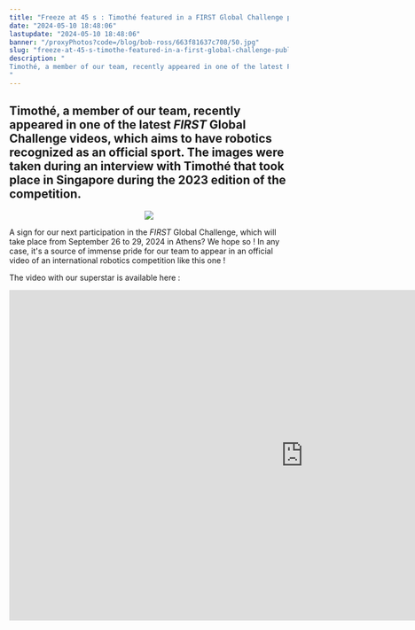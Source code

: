 ```yaml
---
title: "Freeze at 45 s : Timothé featured in a FIRST Global Challenge publication !"
date: "2024-05-10 18:48:06"
lastupdate: "2024-05-10 18:48:06"
banner: "/proxyPhotos?code=/blog/bob-ross/663f81637c708/50.jpg"
slug: "freeze-at-45-s-timothe-featured-in-a-first-global-challenge-publication"
description: " 
Timothé, a member of our team, recently appeared in one of the latest FIRST Global Challenge videos, which aims to have robotics recognized as an official sport. 
"
---
```

## Timothé, a member of our team, recently appeared in one of the latest  <i>FIRST</i> Global Challenge videos, which aims to have robotics recognized as an official sport. The images were taken during an interview with Timothé that took place in Singapore during the 2023 edition of the competition.
 

<center>
<img src="/proxyPhotos?code=/blog/bob-ross/663f81637c708/50.jpg">
</center>

 A sign for our next participation in the <i>FIRST</i> Global Challenge, which will take place from September 26 to 29, 2024 in Athens? We hope so ! 
In any case, it's a source of immense pride for our team to appear in an official video of an international robotics competition like this one !

The video with our superstar is available here : 


<iframe class="youtube-player" width="1060" height="597" src="https://www.youtube.com/embed/Ljup-TK_tZY?version=3&amp;rel=1&amp;showsearch=0&amp;showinfo=1&amp;iv_load_policy=1&amp;fs=1&amp;hl=en-US&amp;autohide=2&amp;wmode=transparent" allowfullscreen="true" style="border:0;" sandbox="allow-scripts allow-same-origin allow-popups allow-presentation allow-popups-to-escape-sandbox"></iframe>
    